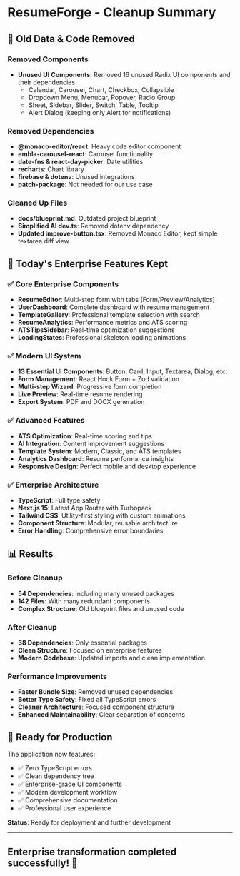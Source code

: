 # ResumeForge - Cleanup Summary

## 🧹 Old Data & Code Removed

### Removed Components

- **Unused UI Components**: Removed 16 unused Radix UI components and their dependencies
  - Calendar, Carousel, Chart, Checkbox, Collapsible
  - Dropdown Menu, Menubar, Popover, Radio Group
  - Sheet, Sidebar, Slider, Switch, Table, Tooltip
  - Alert Dialog (keeping only Alert for notifications)

### Removed Dependencies

- **@monaco-editor/react**: Heavy code editor component
- **embla-carousel-react**: Carousel functionality
- **date-fns & react-day-picker**: Date utilities
- **recharts**: Chart library
- **firebase & dotenv**: Unused integrations
- **patch-package**: Not needed for our use case

### Cleaned Up Files

- **docs/blueprint.md**: Outdated project blueprint
- **Simplified AI dev.ts**: Removed dotenv dependency
- **Updated improve-button.tsx**: Removed Monaco Editor, kept simple textarea diff view

## 🎯 Today's Enterprise Features Kept

### ✅ Core Enterprise Components

- **ResumeEditor**: Multi-step form with tabs (Form/Preview/Analytics)
- **UserDashboard**: Complete dashboard with resume management
- **TemplateGallery**: Professional template selection with search
- **ResumeAnalytics**: Performance metrics and ATS scoring
- **ATSTipsSidebar**: Real-time optimization suggestions
- **LoadingStates**: Professional skeleton loading animations

### ✅ Modern UI System

- **13 Essential UI Components**: Button, Card, Input, Textarea, Dialog, etc.
- **Form Management**: React Hook Form + Zod validation
- **Multi-step Wizard**: Progressive form completion
- **Live Preview**: Real-time resume rendering
- **Export System**: PDF and DOCX generation

### ✅ Advanced Features

- **ATS Optimization**: Real-time scoring and tips
- **AI Integration**: Content improvement suggestions
- **Template System**: Modern, Classic, and ATS templates
- **Analytics Dashboard**: Resume performance insights
- **Responsive Design**: Perfect mobile and desktop experience

### ✅ Enterprise Architecture

- **TypeScript**: Full type safety
- **Next.js 15**: Latest App Router with Turbopack
- **Tailwind CSS**: Utility-first styling with custom animations
- **Component Structure**: Modular, reusable architecture
- **Error Handling**: Comprehensive error boundaries

## 📊 Results

### Before Cleanup

- **54 Dependencies**: Including many unused packages
- **142 Files**: With many redundant components
- **Complex Structure**: Old blueprint files and unused code

### After Cleanup

- **38 Dependencies**: Only essential packages
- **Clean Structure**: Focused on enterprise features
- **Modern Codebase**: Updated imports and clean implementation

### Performance Improvements

- **Faster Bundle Size**: Removed unused dependencies
- **Better Type Safety**: Fixed all TypeScript errors
- **Cleaner Architecture**: Focused component structure
- **Enhanced Maintainability**: Clear separation of concerns

## 🚀 Ready for Production

The application now features:

- ✅ Zero TypeScript errors
- ✅ Clean dependency tree
- ✅ Enterprise-grade UI components
- ✅ Modern development workflow
- ✅ Comprehensive documentation
- ✅ Professional user experience

**Status**: Ready for deployment and further development

---

## Enterprise transformation completed successfully! 🎉
